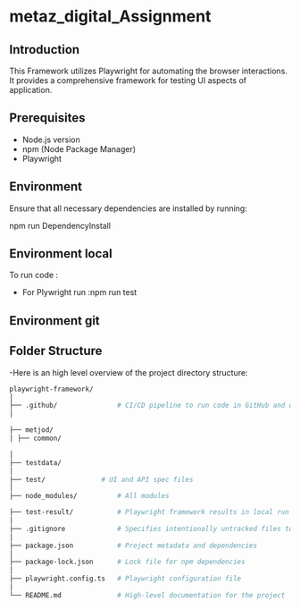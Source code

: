 # metaz_digital_Assignment


## Introduction

This Framework utilizes  Playwright for automating the browser interactions. It provides a comprehensive framework for testing UI aspects of application.

## Prerequisites

- Node.js version 
- npm (Node Package Manager)
- Playwright


## Environment

Ensure that all necessary dependencies are installed by running:

npm run DependencyInstall

## Environment local 

To run code :
- For Plywright run :npm run test


## Environment git 





## Folder Structure
-Here is an high level overview of the project directory structure:
```bash
playwright-framework/
│
├── .github/               # CI/CD pipeline to run code in GitHub and on push.
│

├── metjod/              
│ ├── common/            

│
├── testdata/             
│
├── test/              # UI and API spec files
│
├── node_modules/          # All modules

├── test-result/           # Playwright framework results in local run
│
├── .gitignore             # Specifies intentionally untracked files to ignore
│
├── package.json           # Project metadata and dependencies
│
├── package-lock.json      # Lock file for npm dependencies
│
├── playwright.config.ts   # Playwright configuration file
│
└── README.md              # High-level documentation for the project

